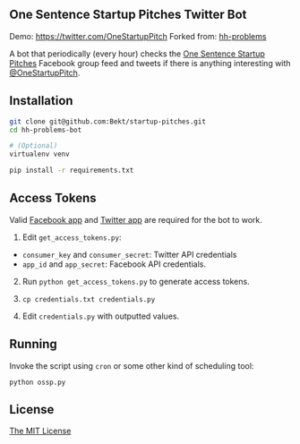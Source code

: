 ## One Sentence Startup Pitches Twitter Bot

Demo: https://twitter.com/OneStartupPitch
Forked from: [hh-problems](https://github.com/Bekt/hh-problems-bot)

A bot that periodically (every hour) checks the 
[One Sentence Startup Pitches](https://www.facebook.com/groups/1500321840185061/)
Facebook group feed and tweets if there is anything interesting with 
[@OneStartupPitch](https://twitter.com/OneStartupPitch).

## Installation

```bash
git clone git@github.com:Bekt/startup-pitches.git
cd hh-problems-bot

# (Optional)
virtualenv venv

pip install -r requirements.txt
```

## Access Tokens
Valid [Facebook app](https://developers.facebook.com) and
[Twitter app](https://apps.twitter.com) are required for the bot to work.

1. Edit `get_access_tokens.py`:
  - `consumer_key` and `consumer_secret`: Twitter API credentials
  - `app_id` and `app_secret`: Facebook API credentials.

2. Run `python get_access_tokens.py` to generate access tokens.

3. `cp credentials.txt credentials.py`

4. Edit `credentials.py` with outputted values.

## Running
Invoke the script using `cron` or some other kind of scheduling tool:
```
python ossp.py
```

## License
[The MIT License](http://opensource.org/licenses/MIT)

